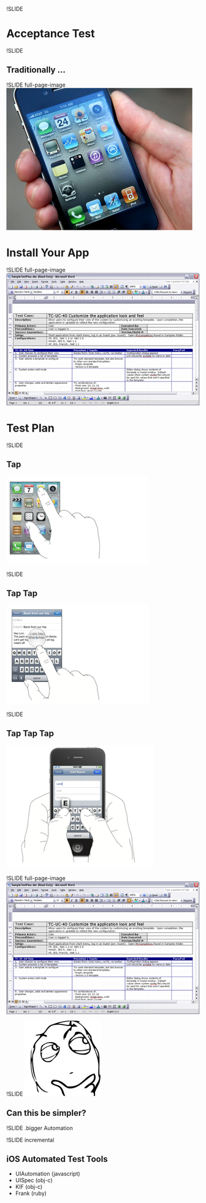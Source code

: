 !SLIDE
# Acceptance Test

!SLIDE
## Traditionally ...

!SLIDE full-page-image
![](iphone4.jpg)

# Install Your App

!SLIDE full-page-image
![](testplan.png)

# Test Plan

!SLIDE
## Tap
![](tap1.png)

!SLIDE
## Tap Tap
![](tap3.png)

!SLIDE
## Tap Tap Tap
![](tap2.png)

!SLIDE full-page-image
![](testplan.png)

!SLIDE
![](thoughtful.png)
## Can this be simpler?

!SLIDE
.bigger Automation

!SLIDE incremental
## iOS Automated Test Tools

- UIAutomation (javascript)
- UISpec (obj-c)
- KIF (obj-c)
- Frank (ruby)
